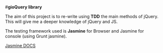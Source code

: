 #**gioQuery library**

The aim of this project is to re-write using **TDD** the main methods of jQuery. This will give me a deeper knowledge of jQuery and JS.

The testing framework used is **Jasmine** for Browser and Jasmine for console (using Grunt jasmine).


[Jasmine DOCS](http://jasmine.github.io/2.0/introduction.html)

